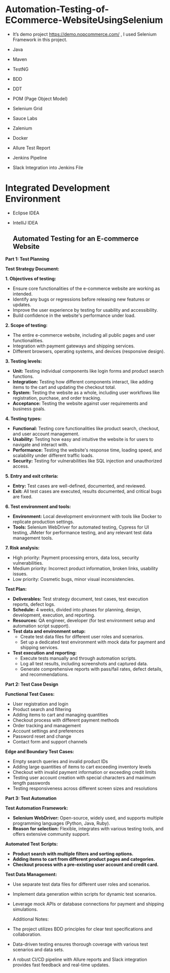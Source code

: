 # Automation-Testing-of-ECommerce-WebsiteUsingSelenium

- It’s demo project https://demo.nopcommerce.com/ , I used Selenium Framework in this project.

- Java
- Maven
- TestNG
- BDD
- DDT 
- POM (Page Object Model)
- Selenium Grid
- Sauce Labs
- Zalenium 
- Docker
- Allure Test Report
- Jenkins Pipeline
-  Slack Integration into Jenkins File

  
# Integrated Development Environment 
- Eclipse IDEA
- IntelliJ IDEA

  ## Automated Testing for an E-commerce Website

**Part 1: Test Planning**

**Test Strategy Document:**

**1. Objectives of testing:**

* Ensure core functionalities of the e-commerce website are working as intended.
* Identify any bugs or regressions before releasing new features or updates.
* Improve the user experience by testing for usability and accessibility.
* Build confidence in the website's performance under load.

**2. Scope of testing:**

* The entire e-commerce website, including all public pages and user functionalities.
* Integration with payment gateways and shipping services.
* Different browsers, operating systems, and devices (responsive design).

**3. Testing levels:**

* **Unit:** Testing individual components like login forms and product search functions.
* **Integration:** Testing how different components interact, like adding items to the cart and updating the checkout total.
* **System:** Testing the website as a whole, including user workflows like registration, purchase, and order tracking.
* **Acceptance:** Testing the website against user requirements and business goals.

**4. Testing types:**

* **Functional:** Testing core functionalities like product search, checkout, and user account management.
* **Usability:** Testing how easy and intuitive the website is for users to navigate and interact with.
* **Performance:** Testing the website's response time, loading speed, and scalability under different traffic loads.
* **Security:** Testing for vulnerabilities like SQL injection and unauthorized access.

**5. Entry and exit criteria:**

* **Entry:** Test cases are well-defined, documented, and reviewed.
* **Exit:** All test cases are executed, results documented, and critical bugs are fixed.

**6. Test environment and tools:**

* **Environment:** Local development environment with tools like Docker to replicate production settings.
* **Tools:** Selenium WebDriver for automated testing, Cypress for UI testing, JMeter for performance testing, and any relevant test data management tools.

**7. Risk analysis:**

* High priority: Payment processing errors, data loss, security vulnerabilities.
* Medium priority: Incorrect product information, broken links, usability issues.
* Low priority: Cosmetic bugs, minor visual inconsistencies.

**Test Plan:**

* **Deliverables:** Test strategy document, test cases, test execution reports, defect logs.
* **Schedule:** 4 weeks, divided into phases for planning, design, development, execution, and reporting.
* **Resources:** QA engineer, developer (for test environment setup and automation script support).
* **Test data and environment setup:**
    * Create test data files for different user roles and scenarios.
    * Set up a dedicated test environment with mock data for payment and shipping services.
* **Test execution and reporting:**
    * Execute tests manually and through automation scripts.
    * Log all test results, including screenshots and captured data.
    * Generate comprehensive reports with pass/fail rates, defect details, and recommendations.

**Part 2: Test Case Design**

**Functional Test Cases:**

* User registration and login
* Product search and filtering
* Adding items to cart and managing quantities
* Checkout process with different payment methods
* Order tracking and management
* Account settings and preferences
* Password reset and change
* Contact form and support channels

**Edge and Boundary Test Cases:**

* Empty search queries and invalid product IDs
* Adding large quantities of items to cart exceeding inventory levels
* Checkout with invalid payment information or exceeding credit limits
* Testing user account creation with special characters and maximum length passwords
* Testing responsiveness across different screen sizes and resolutions

**Part 3: Test Automation**

**Test Automation Framework:**

* **Selenium WebDriver:** Open-source, widely used, and supports multiple programming languages (Python, Java, Ruby).
* **Reason for selection:** Flexible, integrates with various testing tools, and offers extensive community support.

**Automated Test Scripts:**

* **Product search with multiple filters and sorting options.**
* **Adding items to cart from different product pages and categories.**
* **Checkout process with a pre-existing user account and credit card.**

**Test Data Management:**

* Use separate test data files for different user roles and scenarios.
* Implement data generation within scripts for dynamic test scenarios.
* Leverage mock APIs or database connections for payment and shipping simulations.


  Additional Notes:

* The project utilizes BDD principles for clear test specifications and collaboration.
* Data-driven testing ensures thorough coverage with various test scenarios and data sets.
* A robust CI/CD pipeline with Allure reports and Slack integration provides fast feedback and real-time updates.



